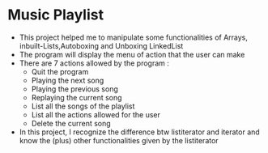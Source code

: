 # Music Playlist 
- This project helped me to manipulate some functionalities of Arrays, inbuilt-Lists,Autoboxing and Unboxing LinkedList
- The program will display the menu of action that the user can make
- There are 7 actions allowed by the program :
  - Quit the program
  - Playing the next song
  - Playing the previous song
  - Replaying the current song
  - List all the songs of the playlist
  - List all the actions allowed for the user
  - Delete the current song
- In this project, I recognize the difference btw listiterator and iterator and know the (plus) other functionalities given by the listiterator
